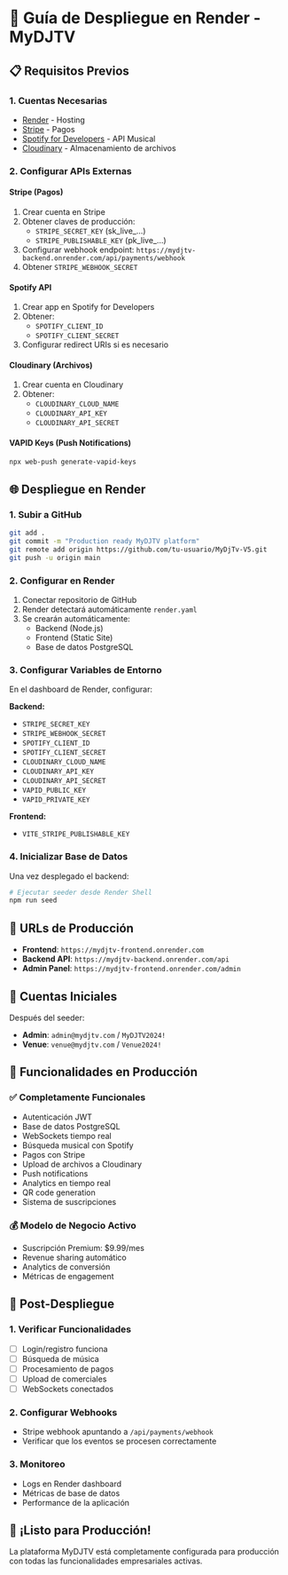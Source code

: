 # 🚀 Guía de Despliegue en Render - MyDJTV

## 📋 Requisitos Previos

### 1. **Cuentas Necesarias**
- [Render](https://render.com) - Hosting
- [Stripe](https://stripe.com) - Pagos
- [Spotify for Developers](https://developer.spotify.com) - API Musical
- [Cloudinary](https://cloudinary.com) - Almacenamiento de archivos

### 2. **Configurar APIs Externas**

#### **Stripe (Pagos)**
1. Crear cuenta en Stripe
2. Obtener claves de producción:
   - `STRIPE_SECRET_KEY` (sk_live_...)
   - `STRIPE_PUBLISHABLE_KEY` (pk_live_...)
3. Configurar webhook endpoint: `https://mydjtv-backend.onrender.com/api/payments/webhook`
4. Obtener `STRIPE_WEBHOOK_SECRET`

#### **Spotify API**
1. Crear app en Spotify for Developers
2. Obtener:
   - `SPOTIFY_CLIENT_ID`
   - `SPOTIFY_CLIENT_SECRET`
3. Configurar redirect URIs si es necesario

#### **Cloudinary (Archivos)**
1. Crear cuenta en Cloudinary
2. Obtener:
   - `CLOUDINARY_CLOUD_NAME`
   - `CLOUDINARY_API_KEY`
   - `CLOUDINARY_API_SECRET`

#### **VAPID Keys (Push Notifications)**
```bash
npx web-push generate-vapid-keys
```

## 🌐 Despliegue en Render

### 1. **Subir a GitHub**
```bash
git add .
git commit -m "Production ready MyDJTV platform"
git remote add origin https://github.com/tu-usuario/MyDjTv-V5.git
git push -u origin main
```

### 2. **Configurar en Render**
1. Conectar repositorio de GitHub
2. Render detectará automáticamente `render.yaml`
3. Se crearán automáticamente:
   - Backend (Node.js)
   - Frontend (Static Site)
   - Base de datos PostgreSQL

### 3. **Configurar Variables de Entorno**
En el dashboard de Render, configurar:

**Backend:**
- `STRIPE_SECRET_KEY`
- `STRIPE_WEBHOOK_SECRET`
- `SPOTIFY_CLIENT_ID`
- `SPOTIFY_CLIENT_SECRET`
- `CLOUDINARY_CLOUD_NAME`
- `CLOUDINARY_API_KEY`
- `CLOUDINARY_API_SECRET`
- `VAPID_PUBLIC_KEY`
- `VAPID_PRIVATE_KEY`

**Frontend:**
- `VITE_STRIPE_PUBLISHABLE_KEY`

### 4. **Inicializar Base de Datos**
Una vez desplegado el backend:
```bash
# Ejecutar seeder desde Render Shell
npm run seed
```

## 🎯 URLs de Producción

- **Frontend**: `https://mydjtv-frontend.onrender.com`
- **Backend API**: `https://mydjtv-backend.onrender.com/api`
- **Admin Panel**: `https://mydjtv-frontend.onrender.com/admin`

## 👥 Cuentas Iniciales

Después del seeder:
- **Admin**: `admin@mydjtv.com` / `MyDJTV2024!`
- **Venue**: `venue@mydjtv.com` / `Venue2024!`

## 🔧 Funcionalidades en Producción

### ✅ **Completamente Funcionales**
- Autenticación JWT
- Base de datos PostgreSQL
- WebSockets tiempo real
- Búsqueda musical con Spotify
- Pagos con Stripe
- Upload de archivos a Cloudinary
- Push notifications
- Analytics en tiempo real
- QR code generation
- Sistema de suscripciones

### 💰 **Modelo de Negocio Activo**
- Suscripción Premium: $9.99/mes
- Revenue sharing automático
- Analytics de conversión
- Métricas de engagement

## 🚨 Post-Despliegue

### 1. **Verificar Funcionalidades**
- [ ] Login/registro funciona
- [ ] Búsqueda de música
- [ ] Procesamiento de pagos
- [ ] Upload de comerciales
- [ ] WebSockets conectados

### 2. **Configurar Webhooks**
- Stripe webhook apuntando a `/api/payments/webhook`
- Verificar que los eventos se procesen correctamente

### 3. **Monitoreo**
- Logs en Render dashboard
- Métricas de base de datos
- Performance de la aplicación

## 🎉 ¡Listo para Producción!

La plataforma MyDJTV está completamente configurada para producción con todas las funcionalidades empresariales activas.